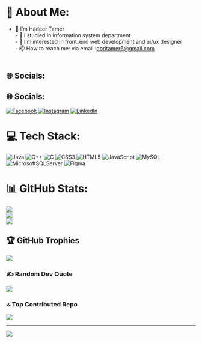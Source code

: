 # 💫 About Me:
- 🌱 I’m Hadeer Tamer <br>- 🌱 I studied in information system department<br>-  🌱 I’m interested in front_end web development and ui/ux designer<br>- 📫 How to reach me: via email :doritamer6@gmail.com<br><br>


## 🌐 Socials:
## 🌐 Socials:
[![Facebook](https://img.shields.io/badge/Facebook-%231877F2.svg?logo=Facebook&logoColor=white)](https://www.facebook.com/profile.php?id=100086098871847&mibextid=2JQ9oc) 
[![Instagram](https://img.shields.io/badge/Instagram-%23E4405F.svg?logo=Instagram&logoColor=white)](https://www.instagram.com/hadeeryones8?igsh=M3RsNW95bGhsaDUx) 
[![LinkedIn](https://img.shields.io/badge/LinkedIn-%230A66C2.svg?logo=linkedin&logoColor=white)](https://www.linkedin.com/in/hadeer-tamer-97384b379?utm_source=share&utm_campaign=share_via&utm_content=profile&utm_medium=android_app)

# 💻 Tech Stack:
![Java](https://img.shields.io/badge/java-%23ED8B00.svg?style=plastic&logo=openjdk&logoColor=white) ![C++](https://img.shields.io/badge/c++-%2300599C.svg?style=plastic&logo=c%2B%2B&logoColor=white) ![C](https://img.shields.io/badge/c-%2300599C.svg?style=plastic&logo=c&logoColor=white) ![CSS3](https://img.shields.io/badge/css3-%231572B6.svg?style=plastic&logo=css3&logoColor=white) ![HTML5](https://img.shields.io/badge/html5-%23E34F26.svg?style=plastic&logo=html5&logoColor=white) ![JavaScript](https://img.shields.io/badge/javascript-%23323330.svg?style=plastic&logo=javascript&logoColor=%23F7DF1E) ![MySQL](https://img.shields.io/badge/mysql-4479A1.svg?style=plastic&logo=mysql&logoColor=white) ![MicrosoftSQLServer](https://img.shields.io/badge/Microsoft%20SQL%20Server-CC2927?style=plastic&logo=microsoft%20sql%20server&logoColor=white) ![Figma](https://img.shields.io/badge/figma-%23F24E1E.svg?style=plastic&logo=figma&logoColor=white)
# 📊 GitHub Stats:
![](https://github-readme-stats.vercel.app/api?username=HadeerTamer2510&theme=dark&hide_border=false&include_all_commits=false&count_private=false)<br/>
![](https://github-readme-streak-stats.herokuapp.com/?user=HadeerTamer2510&theme=dark&hide_border=false)<br/>
![](https://github-readme-stats.vercel.app/api/top-langs/?username=HadeerTamer2510&theme=dark&hide_border=false&include_all_commits=false&count_private=false&layout=compact)

## 🏆 GitHub Trophies
![](https://github-profile-trophy.vercel.app/?username=HadeerTamer2510&theme=radical&no-frame=false&no-bg=true&margin-w=4)

### ✍️ Random Dev Quote
![](https://quotes-github-readme.vercel.app/api?type=horizontal&theme=radical)

### 🔝 Top Contributed Repo
![](https://github-contributor-stats.vercel.app/api?username=HadeerTamer2510&limit=5&theme=dark&combine_all_yearly_contributions=true)

---
[![](https://visitcount.itsvg.in/api?id=HadeerTamer2510&icon=0&color=0)](https://visitcount.itsvg.in)

<!-- Proudly created with GPRM ( https://gprm.itsvg.in ) -->
